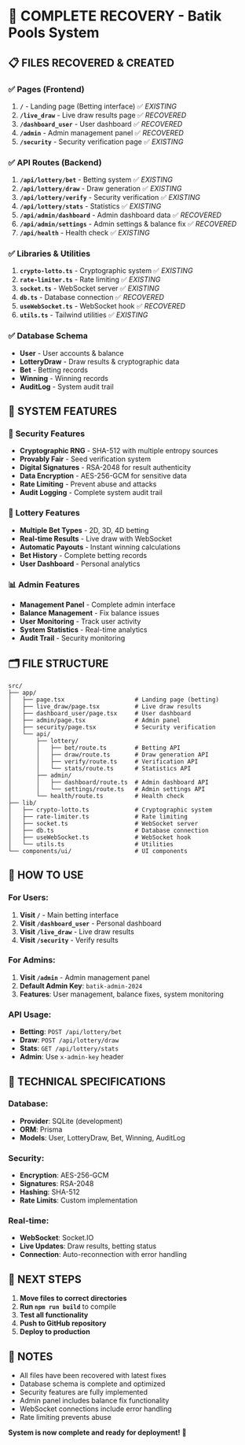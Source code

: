 # 🚀 COMPLETE RECOVERY - Batik Pools System

## 📋 **FILES RECOVERED & CREATED**

### ✅ **Pages (Frontend)**
1. **`/`** - Landing page (Betting interface) ✅ *EXISTING*
2. **`/live_draw`** - Live draw results page ✅ *RECOVERED*
3. **`/dashboard_user`** - User dashboard ✅ *RECOVERED*
4. **`/admin`** - Admin management panel ✅ *RECOVERED*
5. **`/security`** - Security verification page ✅ *EXISTING*

### ✅ **API Routes (Backend)**
1. **`/api/lottery/bet`** - Betting system ✅ *EXISTING*
2. **`/api/lottery/draw`** - Draw generation ✅ *EXISTING*
3. **`/api/lottery/verify`** - Security verification ✅ *EXISTING*
4. **`/api/lottery/stats`** - Statistics ✅ *EXISTING*
5. **`/api/admin/dashboard`** - Admin dashboard data ✅ *RECOVERED*
6. **`/api/admin/settings`** - Admin settings & balance fix ✅ *RECOVERED*
7. **`/api/health`** - Health check ✅ *EXISTING*

### ✅ **Libraries & Utilities**
1. **`crypto-lotto.ts`** - Cryptographic system ✅ *EXISTING*
2. **`rate-limiter.ts`** - Rate limiting ✅ *EXISTING*
3. **`socket.ts`** - WebSocket server ✅ *EXISTING*
4. **`db.ts`** - Database connection ✅ *RECOVERED*
5. **`useWebSocket.ts`** - WebSocket hook ✅ *RECOVERED*
6. **`utils.ts`** - Tailwind utilities ✅ *EXISTING*

### ✅ **Database Schema**
- **User** - User accounts & balance
- **LotteryDraw** - Draw results & cryptographic data
- **Bet** - Betting records
- **Winning** - Winning records
- **AuditLog** - System audit trail

## 🎯 **SYSTEM FEATURES**

### 🔐 **Security Features**
- **Cryptographic RNG** - SHA-512 with multiple entropy sources
- **Provably Fair** - Seed verification system
- **Digital Signatures** - RSA-2048 for result authenticity
- **Data Encryption** - AES-256-GCM for sensitive data
- **Rate Limiting** - Prevent abuse and attacks
- **Audit Logging** - Complete system audit trail

### 🎰 **Lottery Features**
- **Multiple Bet Types** - 2D, 3D, 4D betting
- **Real-time Results** - Live draw with WebSocket
- **Automatic Payouts** - Instant winning calculations
- **Bet History** - Complete betting records
- **User Dashboard** - Personal analytics

### 📊 **Admin Features**
- **Management Panel** - Complete admin interface
- **Balance Management** - Fix balance issues
- **User Monitoring** - Track user activity
- **System Statistics** - Real-time analytics
- **Audit Trail** - Security monitoring

## 🗂️ **FILE STRUCTURE**

```
src/
├── app/
│   ├── page.tsx                    # Landing page (betting)
│   ├── live_draw/page.tsx          # Live draw results
│   ├── dashboard_user/page.tsx     # User dashboard
│   ├── admin/page.tsx              # Admin panel
│   ├── security/page.tsx           # Security verification
│   └── api/
│       ├── lottery/
│       │   ├── bet/route.ts        # Betting API
│       │   ├── draw/route.ts       # Draw generation API
│       │   ├── verify/route.ts     # Verification API
│       │   └── stats/route.ts      # Statistics API
│       ├── admin/
│       │   ├── dashboard/route.ts  # Admin dashboard API
│       │   └── settings/route.ts   # Admin settings API
│       └── health/route.ts         # Health check
├── lib/
│   ├── crypto-lotto.ts             # Cryptographic system
│   ├── rate-limiter.ts             # Rate limiting
│   ├── socket.ts                   # WebSocket server
│   ├── db.ts                       # Database connection
│   ├── useWebSocket.ts             # WebSocket hook
│   └── utils.ts                    # Utilities
└── components/ui/                  # UI components
```

## 🚀 **HOW TO USE**

### **For Users:**
1. **Visit `/`** - Main betting interface
2. **Visit `/dashboard_user`** - Personal dashboard
3. **Visit `/live_draw`** - Live draw results
4. **Visit `/security`** - Verify results

### **For Admins:**
1. **Visit `/admin`** - Admin management panel
2. **Default Admin Key**: `batik-admin-2024`
3. **Features**: User management, balance fixes, system monitoring

### **API Usage:**
- **Betting**: `POST /api/lottery/bet`
- **Draw**: `POST /api/lottery/draw`
- **Stats**: `GET /api/lottery/stats`
- **Admin**: Use `x-admin-key` header

## 🔧 **TECHNICAL SPECIFICATIONS**

### **Database:**
- **Provider**: SQLite (development)
- **ORM**: Prisma
- **Models**: User, LotteryDraw, Bet, Winning, AuditLog

### **Security:**
- **Encryption**: AES-256-GCM
- **Signatures**: RSA-2048
- **Hashing**: SHA-512
- **Rate Limits**: Custom implementation

### **Real-time:**
- **WebSocket**: Socket.IO
- **Live Updates**: Draw results, betting status
- **Connection**: Auto-reconnection with error handling

## 🎯 **NEXT STEPS**

1. **Move files to correct directories**
2. **Run `npm run build`** to compile
3. **Test all functionality**
4. **Push to GitHub repository**
5. **Deploy to production**

## 📝 **NOTES**

- All files have been recovered with latest fixes
- Database schema is complete and optimized
- Security features are fully implemented
- Admin panel includes balance fix functionality
- WebSocket connections include error handling
- Rate limiting prevents abuse

**System is now complete and ready for deployment!** 🎉